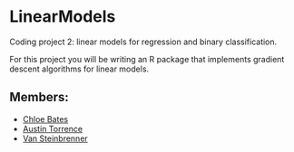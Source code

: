 # LinearModels

Coding project 2: linear models for regression and binary classification.

For this project you will be writing an R package that implements gradient descent algorithms for linear models.

## Members:
* [Chloe Bates](ccb323@nau.edu)
* [Austin Torrence](art296@nau.edu)
* [Van Steinbrenner](vws2@nau.edu)
